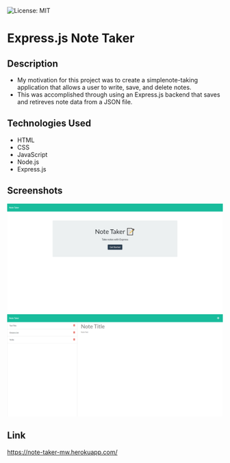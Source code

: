 ![License: MIT](https://img.shields.io/github/license/mistwhit/note-taker)
# Express.js Note Taker

## Description
- My motivation for this project was to create a simplenote-taking application that allows a user to write, save, and delete notes.
- This was accomplished through using an Express.js backend that saves and retireves note data from a JSON file. 

## Technologies Used
- HTML
- CSS
- JavaScript
- Node.js
- Express.js

## Screenshots
![Screenshot of Note Taker](./public/assets/images/notetaker1.png)
![Screenshot of Note Taker](./public/assets/images/notetaker2.png)

## Link
https://note-taker-mw.herokuapp.com/